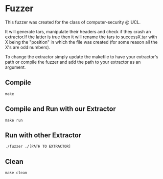 # Fuzzer

This fuzzer was created for the class of computer-security @ UCL.

It will generate tars, manipulate their headers and check if they crash an extractor.If the latter is true then it will rename the tars to successX.tar with X being the "position" in which the file was created (for some reason all the X's are odd numbers).

To change the extractor simply update the makefile to have your extractor's path or compile the fuzzer and add the path to your extractor as an argument.

## Compile
```
make
```
## Compile and Run with our Extractor
```
make run
```
## Run with other Extractor
```
./fuzzer ./[PATH TO EXTRACTOR]
```
## Clean
```
make clean
```
